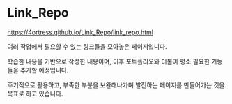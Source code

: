 # Link_Repo

https://4ortress.github.io/Link_Repo/link_repo.html

여러 작업에서 필요할 수 있는 링크들을 모아놓은 페이지입니다.

학습한 내용을 기반으로 작성한 내용이며, 이후 포트폴리오와 더불어 평소 필요한 기능들을 추가할 예정입니다.

주기적으로 활용하고, 부족한 부분을 보완해나가며 발전하는 페이지를 만들어가는 것을 목표로 하고 있습니다.
